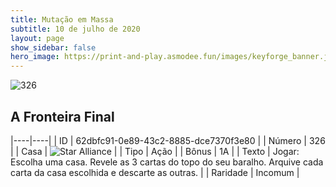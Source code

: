 ```yaml
---
title: Mutação em Massa
subtitle: 10 de julho de 2020
layout: page
show_sidebar: false
hero_image: https://print-and-play.asmodee.fun/images/keyforge_banner.jpg
---
```


![326](https://cdn.keyforgegame.com/media/card_front/pt/479_326_5W8C7PWFJW8_pt.png)

## A Fronteira Final

|----|----|
| ID | 62dbfc91-0e89-43c2-8885-dce7370f3e80 |
| Número | 326 |
| Casa | ![Star Alliance](https://archonarcana.com/images/thumb/7/7d/Star_Alliance.png/22px-Star_Alliance.png "Aliança Estelar") |
| Tipo | Ação |
| Bônus | 1A |
| Texto | Jogar: Escolha uma casa. Revele as 3 cartas do topo do seu baralho. Arquive cada carta da casa escolhida e descarte as outras. |
| Raridade | Incomum |
